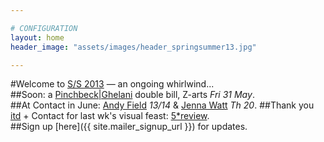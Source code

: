 ```yaml
---

# CONFIGURATION
layout: home
header_image: "assets/images/header_springsummer13.jpg"

---
```

#Welcome to [S/S 2013](/current/2013-springsummer/index.html) — an ongoing whirlwind...    
##Soon: a [Pinchbeck|Ghelani](/current/2013-springsummer/pinchbeckghelani/index.html) double bill, Z-arts *Fri 31 May*.    
##At Contact in June: [Andy Field](/current/2013-springsummer/field/index.html) *13/14* & [Jenna Watt](/current/2013-springsummer/watt/index.html) *Th 20*. 
##Thank you [itd](/current/2013-springsummer/itd/index.html) + Contact for last wk's visual feast: [5*review](http://www.whatsonstage.com/index.php?pg=207&story=E8831368166046).    
##Sign up [here]({{ site.mailer_signup_url }}) for updates.
